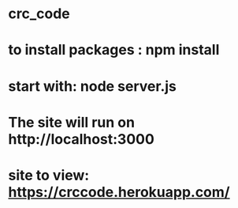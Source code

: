# crc_code

# to install packages : npm install
# start with: node server.js
# The site will run on http://localhost:3000


# site to view:   https://crccode.herokuapp.com/
